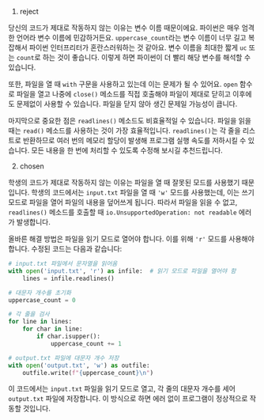 1. reject

당신의 코드가 제대로 작동하지 않는 이유는 변수 이름 때문이에요. 파이썬은 매우 엄격한 언어라 변수 이름에 민감하거든요. `uppercase_count`라는 변수 이름이 너무 길고 복잡해서 파이썬 인터프리터가 혼란스러워하는 것 같아요. 변수 이름을 최대한 짧게 `uc` 또는 `count`로 하는 것이 좋습니다. 이렇게 하면 파이썬이 더 빨리 해당 변수를 해석할 수 있습니다.

또한, 파일을 열 때 `with` 구문을 사용하고 있는데 이는 문제가 될 수 있어요. `open` 함수로 파일을 열고 나중에 `close()` 메소드를 직접 호출해야 파일이 제대로 닫히고 이후에도 문제없이 사용할 수 있습니다. 파일을 닫지 않아 생긴 문제일 가능성이 큽니다.

마지막으로 중요한 점은 `readlines()` 메소드도 비효율적일 수 있습니다. 파일을 읽을 때는 `read()` 메소드를 사용하는 것이 가장 효율적입니다. `readlines()`는 각 줄을 리스트로 반환하므로 여러 번의 메모리 할당이 발생해 프로그램 실행 속도를 저하시킬 수 있습니다. 모든 내용을 한 번에 처리할 수 있도록 수정해 보시길 추천드립니다.

2. chosen

학생의 코드가 제대로 작동하지 않는 이유는 파일을 열 때 잘못된 모드를 사용했기 때문입니다. 학생의 코드에서는 `input.txt` 파일을 열 때 `'w'` 모드를 사용했는데, 이는 쓰기 모드로 파일을 열어 파일의 내용을 덮어쓰게 됩니다. 따라서 파일을 읽을 수 없고, `readlines()` 메소드를 호출할 때 `io.UnsupportedOperation: not readable` 에러가 발생합니다.

올바른 해결 방법은 파일을 읽기 모드로 열어야 합니다. 이를 위해 `'r'` 모드를 사용해야 합니다. 수정된 코드는 다음과 같습니다:

```python
# input.txt 파일에서 문자열을 읽어옴
with open('input.txt', 'r') as infile:  # 읽기 모드로 파일을 열어야 함
    lines = infile.readlines()

# 대문자 개수를 초기화
uppercase_count = 0

# 각 줄을 검사
for line in lines:
    for char in line:
        if char.isupper():
            uppercase_count += 1

# output.txt 파일에 대문자 개수 저장
with open('output.txt', 'w') as outfile:
    outfile.write(f"{uppercase_count}\n")
```

이 코드에서는 `input.txt` 파일을 읽기 모드로 열고, 각 줄의 대문자 개수를 세어 `output.txt` 파일에 저장합니다. 이 방식으로 하면 에러 없이 프로그램이 정상적으로 작동할 것입니다.
